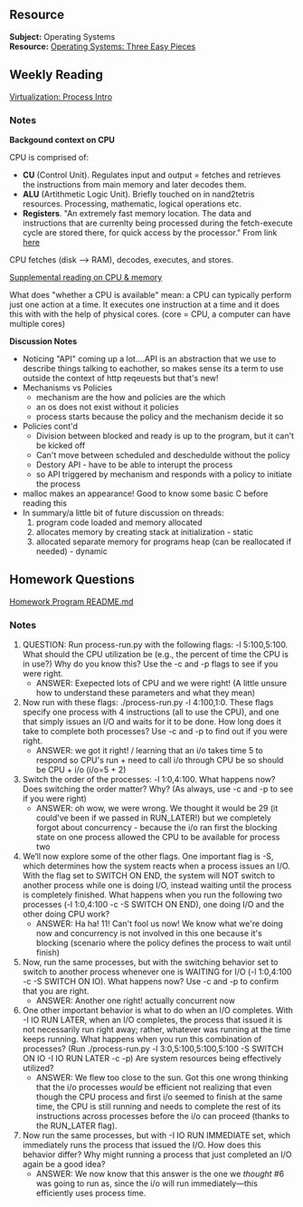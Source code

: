 ## Resource

**Subject:** Operating Systems \
**Resource:** [Operating Systems: Three Easy Pieces](https://pages.cs.wisc.edu/~remzi/OSTEP/)

## Weekly Reading

[Virtualization: Process Intro](https://pages.cs.wisc.edu/~remzi/OSTEP/cpu-intro.pdf)

### Notes

**Backgound context on CPU**

CPU is comprised of:
-   **CU** (Control Unit). Regulates input and output = fetches and retrieves the instructions from main memory and later decodes them.
-   **ALU** (Artithmetic Logic Unit). Briefly touched on in nand2tetris resources. Processing, mathematic, logical operations etc.
-   **Registers**. "An extremely fast memory location. The data and instructions that are currenlty being processed during the fetch-execute cycle are stored there, for quick access by the processor." From link [here](https://www.freecodecamp.org/news/what-is-cpu-meaning-definition-and-what-cpu-stands-for/)

CPU fetches (disk --> RAM), decodes, executes, and stores. 

[Supplemental reading on CPU & memory](https://homepage.cs.uri.edu/faculty/wolfe/book/Readings/Reading04.htm)

What does "whether a CPU is available" mean: a CPU can typically perform just one action at a time. It executes one instruction at a time and it does this with with the help of physical cores. (core = CPU, a computer can have multiple cores)

**Discussion Notes**
- Noticing "API" coming up a lot....API is an abstraction that we use to describe things talking to eachother, so makes sense its a term to use outside the context of http reqeuests but that's new!
- Mechanisms vs Policies
	- mechanism are the how and policies are the which
     - an os does not exist without it policies
    - process starts because the policy and the mechanism decide it so
- Policies cont'd
	- Division between blocked and ready is up to the program, but it can't be kicked off 
	- Can't move between scheduled and deschedulde without the policy
    - Destory API - have to be able to interupt the process
	- so API triggered by mechanism and responds with a policy to initiate the process
- malloc makes an appearance! Good to know some basic C before reading this
- In summary/a little bit of future discussion on threads:
    1. program code loaded and memory allocated
    2. allocates memory by creating stack at initialization - static
    3. allocated separate memory for programs heap (can be reallocated if needed) - dynamic

## Homework Questions

[Homework Program README.md](https://github.com/remzi-arpacidusseau/ostep-homework/tree/master/cpu-intro)

### Notes

1. QUESTION: Run process-run.py with the following flags: -l 5:100,5:100.
What should the CPU utilization be (e.g., the percent of time the CPU is in use?) Why do you know this? Use the -c and -p flags to
see if you were right.
    - ANSWER: Exepected lots of CPU and we were right! (A little unsure how to understand these parameters and what they mean)
2. Now run with these flags: ./process-run.py -l 4:100,1:0. These flags specify one process with 4 instructions (all to use the CPU), and one that simply issues an I/O and waits for it to be done. How long does it take to complete both processes? Use -c and -p
to find out if you were right.
    - ANSWER: we got it right! / learning that an i/o takes time 5 to respond so CPU's run + need to call i/o through CPU be so should be CPU + i/o (i/o=5 + 2)
3. Switch the order of the processes: -l 1:0,4:100. What happens now? Does switching the order matter? Why? (As always, use -c and -p to see if you were right)
    - ANSWER: oh wow, we were wrong. We thought it would be 29 (it could've been if we passed in RUN_LATER!) but we completely forgot about concurrency - because the i/o ran first the blocking state on one process allowed the CPU to be available for process two
4. We’ll now explore some of the other flags. One important flag is -S, which determines how the system reacts when a process issues an I/O. With the flag set to SWITCH ON END, the system will NOT switch to another process while one is doing I/O, instead waiting until the process is completely finished. What happens when you run the following two processes (-l 1:0,4:100 -c -S SWITCH ON END), one doing I/O and the other doing CPU work?
    - ANSWER: Ha ha! 11! Can't fool us now! We know what we're doing now and concurrency is not involved in this one because it's blocking (scenario where the policy defines the process to wait until finish)
5. Now, run the same processes, but with the switching behavior set to switch to another process whenever one is WAITING for I/O (-l 1:0,4:100 -c -S SWITCH ON IO). What happens now? Use -c and -p to confirm that you are right.
    - ANSWER: Another one right! actually concurrent now
6. One other important behavior is what to do when an I/O completes. With -I IO RUN LATER, when an I/O completes, the process that issued it is not necessarily run right away; rather, whatever was running at the time keeps running. What happens when you run this combination of processes? (Run ./process-run.py -l 3:0,5:100,5:100,5:100 -S SWITCH ON IO -I IO RUN LATER -c -p) Are system resources being effectively utilized?
    - ANSWER: We flew too close to the sun. Got this one wrong thinking that the i/o processes *would* be efficient not realizing that even though the CPU process and first i/o seemed to finish at the same time, the CPU is still running and needs to complete the rest of its instructions across processes before the i/o can proceed (thanks to the RUN_LATER flag).
7. Now run the same processes, but with -I IO RUN IMMEDIATE set, which immediately runs the process that issued the I/O. How does this behavior differ? Why might running a process that just completed an I/O again be a good idea?
    - ANSWER: We now know that this answer is the one we *thought* #6 was going to run as, since the i/o will run immediately—this efficiently uses process time. 
